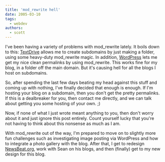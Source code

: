 ```yaml
---
title: 'mod_rewrite hell'
date: 2005-03-10
tags:
  - webdev
authors:
  - scott
---
```


I've been having a variety of problems with mod_rewrite lately. It boils down to this: [TextDrive](http://www.textdrive.com/) allows me to create subdomains by just making a folder, using some heavy-duty mod_rewrite magic. In addition, [WordPress](http://www.wordpress.org/) lets me get my nice clean permalinks by using mod_rewrite. This works fine for my blog, in a folder off the main domain. But it's causing hell for all the blogs I host on subdomains.

So, after spending the last few days beating my head against this stuff and coming up with nothing, I've finally decided that enough is enough. If I'm hosting your blog on a subdomain, then you don't get the pretty permalinks. If this is a dealbreaker for you, then contact me directly, and we can talk about getting you some hosting of your own. ;)

Now, if none of what I just wrote meant anything to you, then don't worry about it and just ignore this post entirely. Count yourself lucky that you're not having to think about this nonsense as much as I am.

With mod_rewrite out of the way, I'm prepared to move on to slightly more fun challenges such as investigating image posting via WordPress and how to integrate a photo gallery with the blog. After that, I get to redesign [NewsBeat.org](http://www.newsbeat.org/), work with Sean on his blogs, and then (finally) get to my new design for this blog.
